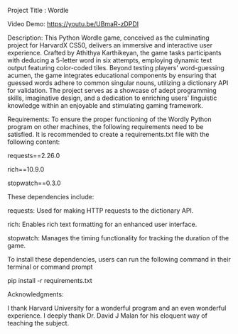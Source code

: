 Project Title : Wordle

Video Demo: https://youtu.be/UBmaR-zDPDI

Description: This Python Wordle game, conceived as the culminating project for HarvardX CS50, delivers an immersive and interactive user experience. Crafted by Athithya Karthikeyan, the game tasks participants with deducing a 5-letter word in six attempts, employing dynamic text output featuring color-coded tiles. Beyond testing players' word-guessing acumen, the game integrates educational components by ensuring that guessed words adhere to common singular nouns, utilizing a dictionary API for validation. The project serves as a showcase of adept programming skills, imaginative design, and a dedication to enriching users' linguistic knowledge within an enjoyable and stimulating gaming framework.

Requirements: To ensure the proper functioning of the Wordly Python program on other machines, the following requirements need to be satisfied. It is recommended to create a requirements.txt file with the following content:

requests==2.26.0

rich==10.9.0

stopwatch==0.3.0

These dependencies include:

requests: Used for making HTTP requests to the dictionary API.

rich: Enables rich text formatting for an enhanced user interface.

stopwatch: Manages the timing functionality for tracking the duration of the game.

To install these dependencies, users can run the following command in their terminal or command prompt

pip install -r requirements.txt

Acknowledgments:

I thank Harvard University for a wonderful program and an even wonderful experience. I deeply thank Dr. David J Malan for his eloquent way of teaching the subject.
